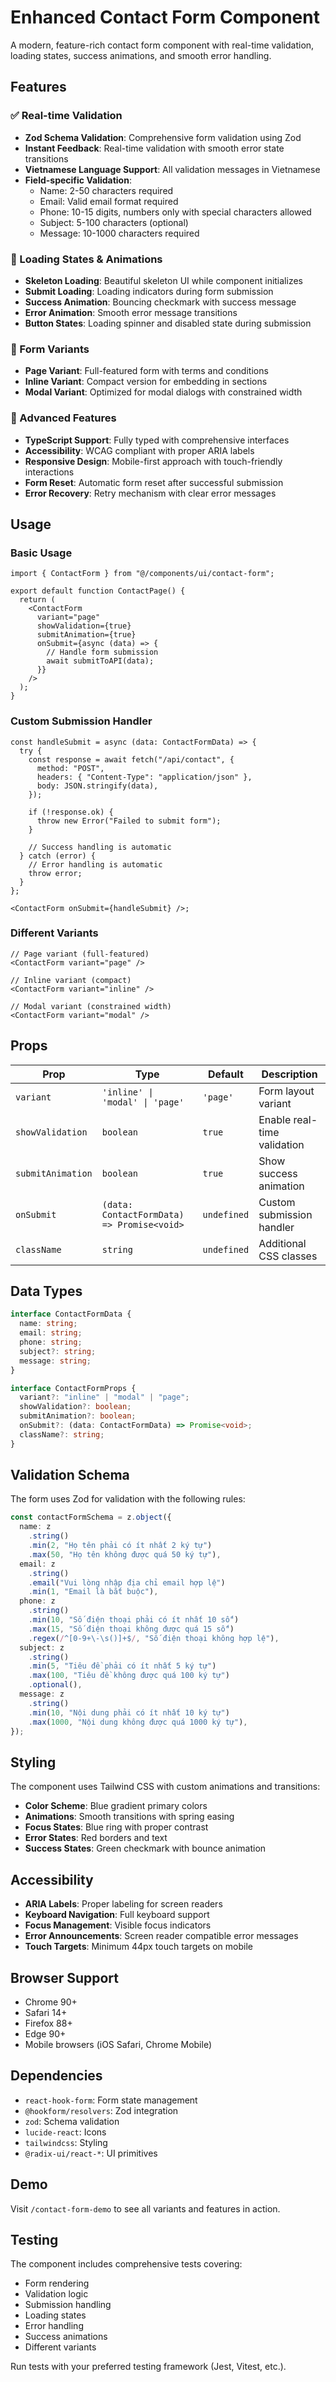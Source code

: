 # Enhanced Contact Form Component

A modern, feature-rich contact form component with real-time validation, loading states, success animations, and smooth error handling.

## Features

### ✅ Real-time Validation

- **Zod Schema Validation**: Comprehensive form validation using Zod
- **Instant Feedback**: Real-time validation with smooth error state transitions
- **Vietnamese Language Support**: All validation messages in Vietnamese
- **Field-specific Validation**:
  - Name: 2-50 characters required
  - Email: Valid email format required
  - Phone: 10-15 digits, numbers only with special characters allowed
  - Subject: 5-100 characters (optional)
  - Message: 10-1000 characters required

### 🎨 Loading States & Animations

- **Skeleton Loading**: Beautiful skeleton UI while component initializes
- **Submit Loading**: Loading indicators during form submission
- **Success Animation**: Bouncing checkmark with success message
- **Error Animation**: Smooth error message transitions
- **Button States**: Loading spinner and disabled state during submission

### 🎯 Form Variants

- **Page Variant**: Full-featured form with terms and conditions
- **Inline Variant**: Compact version for embedding in sections
- **Modal Variant**: Optimized for modal dialogs with constrained width

### 🚀 Advanced Features

- **TypeScript Support**: Fully typed with comprehensive interfaces
- **Accessibility**: WCAG compliant with proper ARIA labels
- **Responsive Design**: Mobile-first approach with touch-friendly interactions
- **Form Reset**: Automatic form reset after successful submission
- **Error Recovery**: Retry mechanism with clear error messages

## Usage

### Basic Usage

```tsx
import { ContactForm } from "@/components/ui/contact-form";

export default function ContactPage() {
  return (
    <ContactForm
      variant="page"
      showValidation={true}
      submitAnimation={true}
      onSubmit={async (data) => {
        // Handle form submission
        await submitToAPI(data);
      }}
    />
  );
}
```

### Custom Submission Handler

```tsx
const handleSubmit = async (data: ContactFormData) => {
  try {
    const response = await fetch("/api/contact", {
      method: "POST",
      headers: { "Content-Type": "application/json" },
      body: JSON.stringify(data),
    });

    if (!response.ok) {
      throw new Error("Failed to submit form");
    }

    // Success handling is automatic
  } catch (error) {
    // Error handling is automatic
    throw error;
  }
};

<ContactForm onSubmit={handleSubmit} />;
```

### Different Variants

```tsx
// Page variant (full-featured)
<ContactForm variant="page" />

// Inline variant (compact)
<ContactForm variant="inline" />

// Modal variant (constrained width)
<ContactForm variant="modal" />
```

## Props

| Prop              | Type                                       | Default     | Description                 |
| ----------------- | ------------------------------------------ | ----------- | --------------------------- |
| `variant`         | `'inline' \| 'modal' \| 'page'`            | `'page'`    | Form layout variant         |
| `showValidation`  | `boolean`                                  | `true`      | Enable real-time validation |
| `submitAnimation` | `boolean`                                  | `true`      | Show success animation      |
| `onSubmit`        | `(data: ContactFormData) => Promise<void>` | `undefined` | Custom submission handler   |
| `className`       | `string`                                   | `undefined` | Additional CSS classes      |

## Data Types

```typescript
interface ContactFormData {
  name: string;
  email: string;
  phone: string;
  subject?: string;
  message: string;
}

interface ContactFormProps {
  variant?: "inline" | "modal" | "page";
  showValidation?: boolean;
  submitAnimation?: boolean;
  onSubmit?: (data: ContactFormData) => Promise<void>;
  className?: string;
}
```

## Validation Schema

The form uses Zod for validation with the following rules:

```typescript
const contactFormSchema = z.object({
  name: z
    .string()
    .min(2, "Họ tên phải có ít nhất 2 ký tự")
    .max(50, "Họ tên không được quá 50 ký tự"),
  email: z
    .string()
    .email("Vui lòng nhập địa chỉ email hợp lệ")
    .min(1, "Email là bắt buộc"),
  phone: z
    .string()
    .min(10, "Số điện thoại phải có ít nhất 10 số")
    .max(15, "Số điện thoại không được quá 15 số")
    .regex(/^[0-9+\-\s()]+$/, "Số điện thoại không hợp lệ"),
  subject: z
    .string()
    .min(5, "Tiêu đề phải có ít nhất 5 ký tự")
    .max(100, "Tiêu đề không được quá 100 ký tự")
    .optional(),
  message: z
    .string()
    .min(10, "Nội dung phải có ít nhất 10 ký tự")
    .max(1000, "Nội dung không được quá 1000 ký tự"),
});
```

## Styling

The component uses Tailwind CSS with custom animations and transitions:

- **Color Scheme**: Blue gradient primary colors
- **Animations**: Smooth transitions with spring easing
- **Focus States**: Blue ring with proper contrast
- **Error States**: Red borders and text
- **Success States**: Green checkmark with bounce animation

## Accessibility

- **ARIA Labels**: Proper labeling for screen readers
- **Keyboard Navigation**: Full keyboard support
- **Focus Management**: Visible focus indicators
- **Error Announcements**: Screen reader compatible error messages
- **Touch Targets**: Minimum 44px touch targets on mobile

## Browser Support

- Chrome 90+
- Safari 14+
- Firefox 88+
- Edge 90+
- Mobile browsers (iOS Safari, Chrome Mobile)

## Dependencies

- `react-hook-form`: Form state management
- `@hookform/resolvers`: Zod integration
- `zod`: Schema validation
- `lucide-react`: Icons
- `tailwindcss`: Styling
- `@radix-ui/react-*`: UI primitives

## Demo

Visit `/contact-form-demo` to see all variants and features in action.

## Testing

The component includes comprehensive tests covering:

- Form rendering
- Validation logic
- Submission handling
- Loading states
- Error handling
- Success animations
- Different variants

Run tests with your preferred testing framework (Jest, Vitest, etc.).
